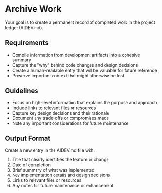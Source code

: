 # Archive Work

Your goal is to create a permanent record of completed work in the project ledger (AIDEV.md).

## Requirements

- Compile information from development artifacts into a cohesive summary
- Capture the "why" behind code changes and design decisions
- Create a human-readable entry that will be valuable for future reference
- Preserve important context that might otherwise be lost

## Guidelines

- Focus on high-level information that explains the purpose and approach
- Include links to relevant files or resources
- Capture key design decisions and their rationale
- Document any trade-offs or compromises made
- Note any important considerations for future maintenance

## Output Format

Create a new entry in the AIDEV.md file with:

1. Title that clearly identifies the feature or change
2. Date of completion
3. Brief summary of what was implemented
4. Key implementation details and design decisions
5. Links to relevant files or resources
6. Any notes for future maintenance or enhancement
